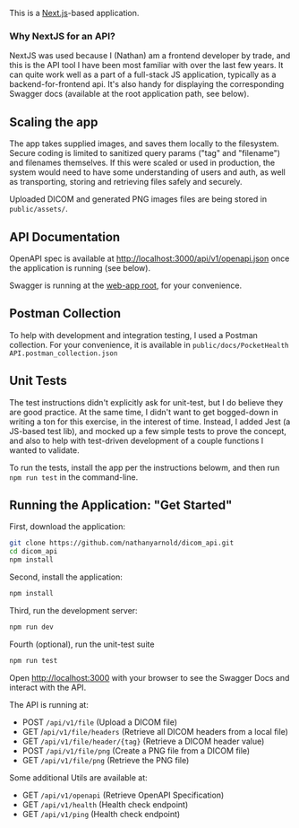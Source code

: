 This is a [Next.js](https://nextjs.org)-based application.

### Why NextJS for an API?

NextJS was used because I (Nathan) am a frontend developer by trade, and this is the API tool I have been most familiar with over the last few years. It can quite work well as a part of a full-stack JS application, typically as a backend-for-frontend api. It's also handy for displaying the corresponding Swagger docs (available at the root application path, see below).

## Scaling the app

The app takes supplied images, and saves them locally to the filesystem. Secure coding is limited to sanitized query params ("tag" and "filename") and filenames themselves. If this were scaled or used in production, the system would need to have some understanding of users and auth, as well as transporting, storing and retrieving files safely and securely.

Uploaded DICOM and generated PNG images files are being stored in `public/assets/`.

## API Documentation

OpenAPI spec is available at [http://localhost:3000/api/v1/openapi.json](http://localhost:3000/api/v1/openapi.json) once the application is running (see below).

Swagger is running at the [web-app root](http://localhost:3000), for your convenience.

## Postman Collection

To help with development and integration testing, I used a Postman collection. For your convenience, it is available in `public/docs/PocketHealth API.postman_collection.json`

## Unit Tests

The test instructions didn't explicitly ask for unit-test, but I do believe they are good practice. At the same time, I didn't want to get bogged-down in writing a ton for this exercise, in the interest of time. Instead, I added Jest (a JS-based test lib), and mocked up a few simple tests to prove the concept, and also to help with test-driven development of a couple functions I wanted to validate.

To run the tests, install the app per the instructions belowm, and then run `npm run test` in the command-line.

## Running the Application: "Get Started"

First, download the application:

```bash
git clone https://github.com/nathanyarnold/dicom_api.git
cd dicom_api
npm install
```

Second, install the application:

```bash
npm install
```

Third, run the development server:

```bash
npm run dev
```

Fourth (optional), run the unit-test suite

```bash
npm run test
```

Open [http://localhost:3000](http://localhost:3000) with your browser to see the Swagger Docs and interact with the API.

The API is running at:

- POST `/api/v1/file` (Upload a DICOM file)
- GET /`api/v1/file/headers` (Retrieve all DICOM headers from a local file)
- GET `/api/v1/file/header/{tag}` (Retrieve a DICOM header value)
- POST `/api/v1/file/png` (Create a PNG file from a DICOM file)
- GET `/api/v1/file/png` (Retrieve the PNG file)

Some additional Utils are available at:

- GET `/api/v1/openapi` (Retrieve OpenAPI Specification)
- GET `/api/v1/health` (Health check endpoint)
- GET `/api/v1/ping` (Health check endpoint)
